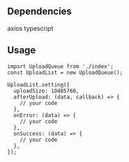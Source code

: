 ## Dependencies
axios  typescript
## Usage
```code
import UploadQueue from './index';
const UploadList = new UploadQueue();

UploadList.setting({
  uploadSize: 10485760,
  afterUpload: (data, callback) => {
    // your code
  },
  onError: (data) => {
    // your code
  },
  onSuccess: (data) => {
    // your code
  },
});
```
